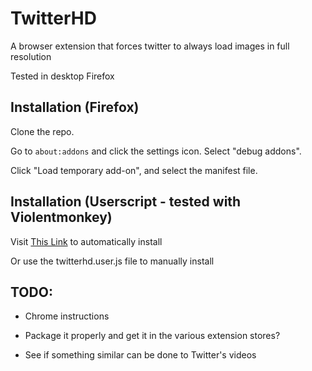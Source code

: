 # TwitterHD
A browser extension that forces twitter to always load images in full resolution

Tested in desktop Firefox

## Installation (Firefox)

Clone the repo.

Go to `about:addons` and click the settings icon. Select "debug addons".

Click "Load temporary add-on", and select the manifest file.

## Installation (Userscript - tested with Violentmonkey)

Visit [This Link](twitterhd.user.js) to automatically install

Or use the twitterhd.user.js file to manually install

## TODO:

- Chrome instructions

- Package it properly and get it in the various extension stores?

- See if something similar can be done to Twitter's videos

